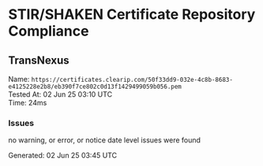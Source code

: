 # STIR/SHAKEN Certificate Repository Compliance

## TransNexus

Name: `https://certificates.clearip.com/50f33dd9-032e-4c8b-8683-e4125228e2b8/eb390f7ce802c0d13f1429499059b056.pem`\
Tested At: 02 Jun 25 03:10 UTC\
Time: 24ms

### Issues

no warning, or error, or notice date level issues were found

Generated: 02 Jun 25 03:45 UTC
